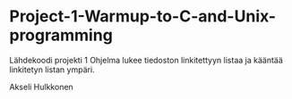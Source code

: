 # Project-1-Warmup-to-C-and-Unix-programming
Lähdekoodi projekti 1
Ohjelma lukee tiedoston linkitettyyn listaa ja kääntää linkitetyn listan ympäri.

Akseli Hulkkonen
